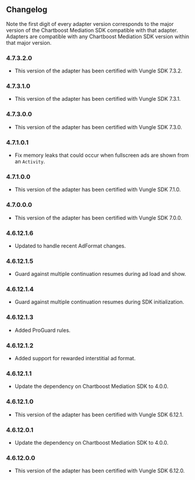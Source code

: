 ## Changelog

Note the first digit of every adapter version corresponds to the major version of the Chartboost Mediation SDK compatible with that adapter. 
Adapters are compatible with any Chartboost Mediation SDK version within that major version.

### 4.7.3.2.0
- This version of the adapter has been certified with Vungle SDK 7.3.2.

### 4.7.3.1.0
- This version of the adapter has been certified with Vungle SDK 7.3.1.

### 4.7.3.0.0
- This version of the adapter has been certified with Vungle SDK 7.3.0.

### 4.7.1.0.1
- Fix memory leaks that could occur when fullscreen ads are shown from an `Activity`.

### 4.7.1.0.0
- This version of the adapter has been certified with Vungle SDK 7.1.0.

### 4.7.0.0.0
- This version of the adapter has been certified with Vungle SDK 7.0.0.

### 4.6.12.1.6
- Updated to handle recent AdFormat changes.

### 4.6.12.1.5
- Guard against multiple continuation resumes during ad load and show.

### 4.6.12.1.4
- Guard against multiple continuation resumes during SDK initialization.

### 4.6.12.1.3
- Added ProGuard rules.

### 4.6.12.1.2
- Added support for rewarded interstitial ad format. 

### 4.6.12.1.1
- Update the dependency on Chartboost Mediation SDK to 4.0.0.

### 4.6.12.1.0
- This version of the adapter has been certified with Vungle SDK 6.12.1.

### 4.6.12.0.1
- Update the dependency on Chartboost Mediation SDK to 4.0.0.

### 4.6.12.0.0
- This version of the adapter has been certified with Vungle SDK 6.12.0.
